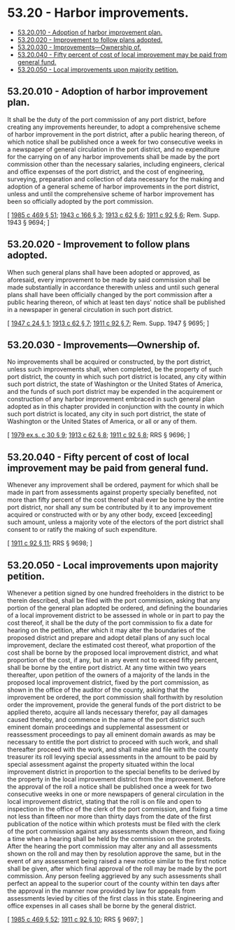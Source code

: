 # 53.20 - Harbor improvements.
* [53.20.010 - Adoption of harbor improvement plan.](#5320010---adoption-of-harbor-improvement-plan)
* [53.20.020 - Improvement to follow plans adopted.](#5320020---improvement-to-follow-plans-adopted)
* [53.20.030 - Improvements—Ownership of.](#5320030---improvementsownership-of)
* [53.20.040 - Fifty percent of cost of local improvement may be paid from general fund.](#5320040---fifty-percent-of-cost-of-local-improvement-may-be-paid-from-general-fund)
* [53.20.050 - Local improvements upon majority petition.](#5320050---local-improvements-upon-majority-petition)
## 53.20.010 - Adoption of harbor improvement plan.
It shall be the duty of the port commission of any port district, before creating any improvements hereunder, to adopt a comprehensive scheme of harbor improvement in the port district, after a public hearing thereon, of which notice shall be published once a week for two consecutive weeks in a newspaper of general circulation in the port district, and no expenditure for the carrying on of any harbor improvements shall be made by the port commission other than the necessary salaries, including engineers, clerical and office expenses of the port district, and the cost of engineering, surveying, preparation and collection of data necessary for the making and adoption of a general scheme of harbor improvements in the port district, unless and until the comprehensive scheme of harbor improvement has been so officially adopted by the port commission.

\[ [1985 c 469 § 51](http://leg.wa.gov/CodeReviser/documents/sessionlaw/1985c469.pdf?cite=1985%20c%20469%20§%2051); [1943 c 166 § 3](http://leg.wa.gov/CodeReviser/documents/sessionlaw/1943c166.pdf?cite=1943%20c%20166%20§%203); [1913 c 62 § 6](http://leg.wa.gov/CodeReviser/documents/sessionlaw/1913c62.pdf?cite=1913%20c%2062%20§%206); [1911 c 92 § 6](http://leg.wa.gov/CodeReviser/documents/sessionlaw/1911c92.pdf?cite=1911%20c%2092%20§%206); Rem. Supp. 1943 § 9694; \]

## 53.20.020 - Improvement to follow plans adopted.
When such general plans shall have been adopted or approved, as aforesaid, every improvement to be made by said commission shall be made substantially in accordance therewith unless and until such general plans shall have been officially changed by the port commission after a public hearing thereon, of which at least ten days' notice shall be published in a newspaper in general circulation in such port district.

\[ [1947 c 24 § 1](http://leg.wa.gov/CodeReviser/documents/sessionlaw/1947c24.pdf?cite=1947%20c%2024%20§%201); [1913 c 62 § 7](http://leg.wa.gov/CodeReviser/documents/sessionlaw/1913c62.pdf?cite=1913%20c%2062%20§%207); [1911 c 92 § 7](http://leg.wa.gov/CodeReviser/documents/sessionlaw/1911c92.pdf?cite=1911%20c%2092%20§%207); Rem. Supp. 1947 § 9695; \]

## 53.20.030 - Improvements—Ownership of.
No improvements shall be acquired or constructed, by the port district, unless such improvements shall, when completed, be the property of such port district, the county in which such port district is located, any city within such port district, the state of Washington or the United States of America, and the funds of such port district may be expended in the acquirement or construction of any harbor improvement embraced in such general plan adopted as in this chapter provided in conjunction with the county in which such port district is located, any city in such port district, the state of Washington or the United States of America, or all or any of them.

\[ [1979 ex.s. c 30 § 9](http://leg.wa.gov/CodeReviser/documents/sessionlaw/1979ex1c30.pdf?cite=1979%20ex.s.%20c%2030%20§%209); [1913 c 62 § 8](http://leg.wa.gov/CodeReviser/documents/sessionlaw/1913c62.pdf?cite=1913%20c%2062%20§%208); [1911 c 92 § 8](http://leg.wa.gov/CodeReviser/documents/sessionlaw/1911c92.pdf?cite=1911%20c%2092%20§%208); RRS § 9696; \]

## 53.20.040 - Fifty percent of cost of local improvement may be paid from general fund.
Whenever any improvement shall be ordered, payment for which shall be made in part from assessments against property specially benefited, not more than fifty percent of the cost thereof shall ever be borne by the entire port district, nor shall any sum be contributed by it to any improvement acquired or constructed with or by any other body, exceed [exceeding] such amount, unless a majority vote of the electors of the port district shall consent to or ratify the making of such expenditure.

\[ [1911 c 92 § 11](http://leg.wa.gov/CodeReviser/documents/sessionlaw/1911c92.pdf?cite=1911%20c%2092%20§%2011); RRS § 9698; \]

## 53.20.050 - Local improvements upon majority petition.
Whenever a petition signed by one hundred freeholders in the district to be therein described, shall be filed with the port commission, asking that any portion of the general plan adopted be ordered, and defining the boundaries of a local improvement district to be assessed in whole or in part to pay the cost thereof, it shall be the duty of the port commission to fix a date for hearing on the petition, after which it may alter the boundaries of the proposed district and prepare and adopt detail plans of any such local improvement, declare the estimated cost thereof, what proportion of the cost shall be borne by the proposed local improvement district, and what proportion of the cost, if any, but in any event not to exceed fifty percent, shall be borne by the entire port district. At any time within two years thereafter, upon petition of the owners of a majority of the lands in the proposed local improvement district, fixed by the port commission, as shown in the office of the auditor of the county, asking that the improvement be ordered, the port commission shall forthwith by resolution order the improvement, provide the general funds of the port district to be applied thereto, acquire all lands necessary therefor, pay all damages caused thereby, and commence in the name of the port district such eminent domain proceedings and supplemental assessment or reassessment proceedings to pay all eminent domain awards as may be necessary to entitle the port district to proceed with such work, and shall thereafter proceed with the work, and shall make and file with the county treasurer its roll levying special assessments in the amount to be paid by special assessment against the property situated within the local improvement district in proportion to the special benefits to be derived by the property in the local improvement district from the improvement. Before the approval of the roll a notice shall be published once a week for two consecutive weeks in one or more newspapers of general circulation in the local improvement district, stating that the roll is on file and open to inspection in the office of the clerk of the port commission, and fixing a time not less than fifteen nor more than thirty days from the date of the first publication of the notice within which protests must be filed with the clerk of the port commission against any assessments shown thereon, and fixing a time when a hearing shall be held by the commission on the protests. After the hearing the port commission may alter any and all assessments shown on the roll and may then by resolution approve the same, but in the event of any assessment being raised a new notice similar to the first notice shall be given, after which final approval of the roll may be made by the port commission. Any person feeling aggrieved by any such assessments shall perfect an appeal to the superior court of the county within ten days after the approval in the manner now provided by law for appeals from assessments levied by cities of the first class in this state. Engineering and office expenses in all cases shall be borne by the general district.

\[ [1985 c 469 § 52](http://leg.wa.gov/CodeReviser/documents/sessionlaw/1985c469.pdf?cite=1985%20c%20469%20§%2052); [1911 c 92 § 10](http://leg.wa.gov/CodeReviser/documents/sessionlaw/1911c92.pdf?cite=1911%20c%2092%20§%2010); RRS § 9697; \]

